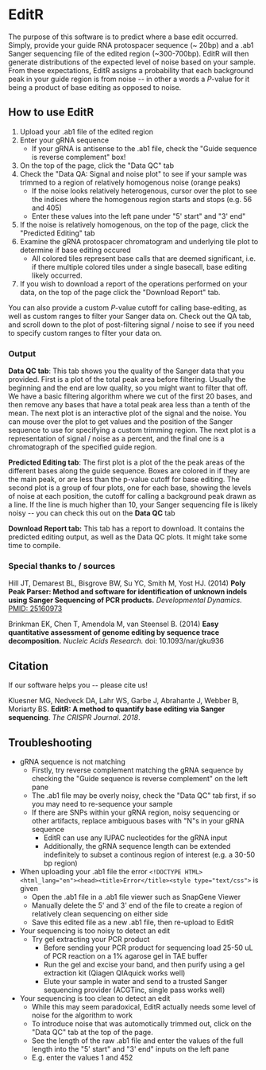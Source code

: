 # EditR
 
The purpose of this software is to predict where a base edit occurred. Simply, provide your guide RNA protospacer sequence (~ 20bp) and a .ab1 Sanger sequencing file of the edited region (~300-700bp). EditR will then generate distributions of the expected level of noise based on your sample. From these expectations, EditR assigns a probability that each background peak in your guide region is from noise -- in other a words a *P*-value for it being a product of base editing as opposed to noise.

## How to use EditR

1. Upload your .ab1 file of the edited region
2. Enter your gRNA sequence
	+ If your gRNA is antisense to the .ab1 file, check the "Guide sequence is reverse complement" box!
4. On the top of the page, click the "Data QC" tab
5. Check the "Data QA: Signal and noise plot" to see if your sample was trimmed to a region of relatively homogenous noise (orange peaks)
	+ If the noise looks relatively heterogenous, cursor over the plot to see the indices where the homogenous region starts and stops (e.g. 56 and 405)
	+ Enter these values into the left pane under "5' start" and "3' end"
6. If the noise is relatively homogenous, on the top of the page, click the "Predicted Editing" tab
7. Examine the gRNA protospacer chromatogram and underlying tile plot to determine if base editing occured
	+ All colored tiles represent base calls that are deemed significant, i.e. if there multiple colored tiles under a single basecall, base editing likely occurred.
8. If you wish to download a report of the operations performed on your data, on the top of the page click the "Download Report" tab.

You can also provide a custom *P*-value cutoff for calling base-editing, as well as custom ranges to filter your Sanger data on. Check out the QA tab, and scroll down to the plot of post-filtering signal / noise to see if you need to specify custom ranges to filter your data on.

### Output

**Data QC tab**: This tab shows you the quality of the Sanger data that you provided. First is a plot of the total peak area before filtering. Usually the beginning and the end are low quality, so you might want to filter that off. We have a basic filtering algorithm where we cut of the first 20 bases, and then remove any bases that have a total peak area less than a tenth of the mean. The next plot is an interactive plot of the signal and the noise. You can mouse over the plot to get values and the position of the Sanger sequence to use for specifying a custom trimming region. The next plot is a representation of signal / noise as a percent, and the final one is a chromatograph of the specified guide region.

**Predicted Editing tab**: The first plot is a plot of the the peak areas of the different bases along the guide sequence. Boxes are colored in if they are the main peak, or are less than the p-value cutoff for base editing. The second plot is a group of four plots, one for each base, showing the levels of noise at each position, the cutoff for calling a background peak drawn as a line. If the line is much higher than 10, your Sanger sequencing file is likely noisy -- you can check this out on the **Data QC** tab

**Download Report tab:** This tab has a report to download. It contains the predicted editing output, as well as the Data QC plots. It might take some time to compile.

### Special thanks to / sources

Hill JT, Demarest BL, Bisgrove BW, Su YC, Smith M, Yost HJ. (2014) **Poly Peak Parser: Method and software for identification of unknown indels using Sanger Sequencing of PCR products.** *Developmental Dynamics.* [PMID: 25160973](http://www.ncbi.nlm.nih.gov/pubmed/25160973)

Brinkman EK, Chen T, Amendola M, van Steensel B. (2014) **Easy quantitative assessment of genome editing by sequence trace decomposition.** *Nucleic Acids Research.* doi: 10.1093/nar/gku936

## Citation

If our software helps you -- please cite us!

Kluesner MG, Nedveck DA, Lahr WS, Garbe J, Abrahante J, Webber B, Moriarty BS.  **EditR: A method to quantify base editing via Sanger sequencing**. *The CRISPR Journal*. *2018*.

## Troubleshooting

* gRNA sequence is not matching
	+ Firstly, try reverse complement matching the gRNA sequence by checking the "Guide sequence is reverse complement" on the left pane
	+ The .ab1 file may be overly noisy, check the "Data QC" tab first, if so you may need to re-sequence your sample
	+ If there are SNPs within your gRNA region, noisy sequencing or other artifacts, replace ambiguous bases with "N"s in your gRNA sequence
		- EditR can use any IUPAC nucleotides for the gRNA input
		- Additionally, the gRNA sequence length can be extended indefinitely to subset a continous region of interest (e.g. a 30-50 bp region)
* When uploading your .ab1 file the error `<!DOCTYPE HTML><html_lang="en"><head><title>Error</title><style type="text/css">` is given
	+ Open the .ab1 file in a .ab1 file viewer such as SnapGene Viewer
	+ Manually delete the 5' and 3' end of the file to create a region of relatively clean sequencing on either side
	+ Save this edited file as a new .ab1 file, then re-upload to EditR
* Your sequencing is too noisy to detect an edit
	+ Try gel extracting your PCR product
		- Before sending your PCR product for sequencing load 25-50 uL of PCR reaction on a 1% agarose gel in TAE buffer
		- Run the gel and excise your band, and then purify using a gel extraction kit (Qiagen QIAquick works well)
		- Elute your sample in water and send to a trusted Sanger sequencing provider (ACGTinc, single pass works well)
* Your sequencing is too clean to detect an edit
	+ While this may seem paradoxical, EditR actually needs some level of noise for the algorithm to work
	+ To introduce noise that was automotically trimmed out, click on the "Data QC" tab at the top of the page.
	+ See the length of the raw .ab1 file and enter the values of the full length into the "5' start" and "3' end" inputs on the left pane
	+ E.g. enter the values 1 and 452
